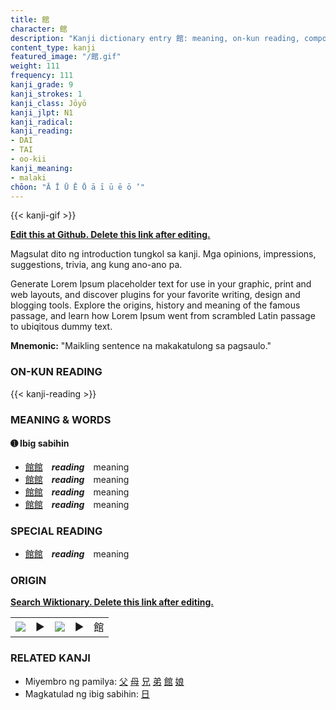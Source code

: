 ```yaml
---
title: 館
character: 館
description: "Kanji dictionary entry 館: meaning, on-kun reading, compounds, origin, related kanji"
content_type: kanji
featured_image: "/館.gif"
weight: 111
frequency: 111
kanji_grade: 9
kanji_strokes: 1
kanji_class: Jōyō
kanji_jlpt: N1
kanji_radical: 
kanji_reading: 
- DAI
- TAI
- oo-kii
kanji_meaning:
- malaki
chōon: "Ā Ī Ū Ē Ō ā ī ū ē ō ’"
---
```

[//]: # (Don't edit the line below. Kanji animated GIF code is automatically generated.)
{{< kanji-gif >}}

[//]: # (Edit below this line.)

**[Edit this at Github. Delete this link after editing.](https://github.com/tim0g/tim/tree/main/content/kanji/館/index.md)**

Magsulat dito ng introduction tungkol sa kanji. Mga opinions, impressions, suggestions, trivia, ang kung ano-ano pa.

Generate Lorem Ipsum placeholder text for use in your graphic, print and web layouts, and discover plugins for your favorite writing, design and blogging tools. Explore the origins, history and meaning of the famous passage, and learn how Lorem Ipsum went from scrambled Latin passage to ubiqitous dummy text.
 
**Mnemonic:** "Maikling sentence na makakatulong sa pagsaulo."

### ON-KUN READING

[//]: # (Don't edit the line below. ON-KUN READING code is automatically generated.)
{{< kanji-reading >}}

### MEANING & WORDS

#### ➊ **Ibig sabihin**
  - [館](../館)[館](../館)　***reading***　meaning
  - [館](../館)[館](../館)　***reading***　meaning
  - [館](../館)[館](../館)　***reading***　meaning
  - [館](../館)[館](../館)　***reading***　meaning

### SPECIAL READING
  - [館](../館)[館](../館)　***reading***　meaning

### ORIGIN

**[Search Wiktionary. Delete this link after editing.](https://wiktionary.org/wiki/館)**
<table class="kanji-table"><tr><td>
<img src="60px-館-bronze.svg.png">
</td><td>▶</td><td>
<img src="60px-館-oracle.svg.png">
</td><td>▶</td>
<td class="kanji-origin">館</td>
</tr></table>

### RELATED KANJI
- Miyembro ng pamilya: [父](../父) [母](../母) [兄](../兄) [弟](../弟) [館](../館) [娘](../娘)
- Magkatulad ng ibig sabihin: [日](../日)
